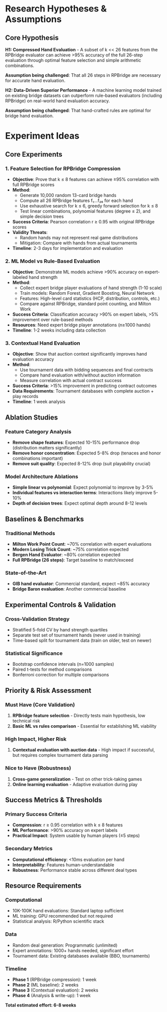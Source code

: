 # Research Hypotheses & Assumptions

## Core Hypothesis
**H1: Compressed Hand Evaluation** - A subset of k \<\< 26 features from the RPBridge evaluator can achieve >95% accuracy of the full 26-step evaluation through optimal feature selection and simple arithmetic combinations.

**Assumption being challenged**: That all 26 steps in RPBridge are necessary for accurate hand evaluation.

**H2: Data-Driven Superior Performance** - A machine learning model trained on existing bridge datasets can outperform rule-based evaluators (including RPBridge) on real-world hand evaluation accuracy.

**Assumption being challenged**: That hand-crafted rules are optimal for bridge hand evaluation.

# Experiment Ideas

## Core Experiments

### 1. **Feature Selection for RPBridge Compression**
   * **Objective**: Prove that k ≤ 8 features can achieve ≥95% correlation with full RPBridge scores
   * **Method**: 
     - Generate 10,000 random 13-card bridge hands
     - Compute all 26 RPBridge features f₁...f₂₆ for each hand
     - Use exhaustive search for k ≤ 6, greedy forward selection for k ≤ 8
     - Test linear combinations, polynomial features (degree ≤ 2), and simple decision trees
   * **Success Criteria**: Pearson correlation r ≥ 0.95 with original RPBridge scores
   * **Validity Threats**: 
     - Random hands may not represent real game distributions
     - Mitigation: Compare with hands from actual tournaments
   * **Timeline**: 2-3 days for implementation and evaluation

### 2. **ML Model vs Rule-Based Evaluation**
   * **Objective**: Demonstrate ML models achieve >90% accuracy on expert-labeled hand strength
   * **Method**:
     - Collect expert bridge player evaluations of hand strength (1-10 scale)
     - Train models: Random Forest, Gradient Boosting, Neural Network
     - Features: High-level card statistics (HCP, distribution, controls, etc.)
     - Compare against RPBridge, standard point counting, and Milton Work
   * **Success Criteria**: Classification accuracy >90% on expert labels, >5% improvement over rule-based methods
   * **Resources**: Need expert bridge player annotations (n≥1000 hands)
   * **Timeline**: 1-2 weeks including data collection

### 3. **Contextual Hand Evaluation**
   * **Objective**: Show that auction context significantly improves hand evaluation accuracy
   * **Method**:
     - Use tournament data with bidding sequences and final contracts
     - Compare hand evaluation with/without auction information
     - Measure correlation with actual contract success
   * **Success Criteria**: >15% improvement in predicting contract outcomes
   * **Data Requirements**: Tournament databases with complete auction + play records
   * **Timeline**: 1 week analysis

## Ablation Studies

### Feature Category Analysis
* **Remove shape features**: Expected 10-15% performance drop (distribution matters significantly)
* **Remove honor concentration**: Expected 5-8% drop (tenaces and honor combinations important)
* **Remove suit quality**: Expected 8-12% drop (suit playability crucial)

### Model Architecture Ablations
* **Simple linear vs polynomial**: Expect polynomial to improve by 3-5%
* **Individual features vs interaction terms**: Interactions likely improve 5-10%
* **Depth of decision trees**: Expect optimal depth around 8-12 levels

## Baselines & Benchmarks

### Traditional Methods
* **Milton Work Point Count**: ~70% correlation with expert evaluations
* **Modern Losing Trick Count**: ~75% correlation expected
* **Bergen Hand Evaluator**: ~80% correlation expected
* **Full RPBridge (26 steps)**: Target baseline to match/exceed

### State-of-the-Art
* **GIB hand evaluator**: Commercial standard, expect ~85% accuracy
* **Bridge Baron evaluation**: Another commercial baseline

## Experimental Controls & Validation

### Cross-Validation Strategy
- Stratified 5-fold CV by hand strength quartiles
- Separate test set of tournament hands (never used in training)
- Time-based split for tournament data (train on older, test on newer)

### Statistical Significance
- Bootstrap confidence intervals (n=1000 samples)
- Paired t-tests for method comparisons
- Bonferroni correction for multiple comparisons

## Priority & Risk Assessment

### Must Have (Core Validation)
1. **RPBridge feature selection** - Directly tests main hypothesis, low technical risk
2. **Basic ML vs rules comparison** - Essential for establishing ML viability

### High Impact, Higher Risk  
1. **Contextual evaluation with auction data** - High impact if successful, but requires complex tournament data parsing

### Nice to Have (Robustness)
1. **Cross-game generalization** - Test on other trick-taking games
2. **Online learning evaluation** - Adaptive evaluation during play

## Success Metrics & Thresholds

### Primary Success Criteria
- **Compression**: r ≥ 0.95 correlation with k ≤ 8 features
- **ML Performance**: >90% accuracy on expert labels
- **Practical Impact**: System usable by human players (≤5 steps)

### Secondary Metrics
- **Computational efficiency**: <10ms evaluation per hand
- **Interpretability**: Features human-understandable
- **Robustness**: Performance stable across different deal types

## Resource Requirements

### Computational
- 10K-100K hand evaluations: Standard laptop sufficient
- ML training: GPU recommended but not required
- Statistical analysis: R/Python scientific stack

### Data
- Random deal generation: Programmatic (unlimited)  
- Expert annotations: 1000+ hands needed, significant effort
- Tournament data: Existing databases available (BBO, tournaments)

### Timeline
- **Phase 1** (RPBridge compression): 1 week
- **Phase 2** (ML baseline): 2 weeks  
- **Phase 3** (Contextual evaluation): 2 weeks
- **Phase 4** (Analysis & write-up): 1 week

**Total estimated effort: 6-8 weeks**